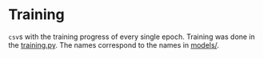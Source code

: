 # Training

`csv`s with the training progress of every single epoch.
Training was done in the [training.py](../training.py).
The names correspond to the names in [models/](../models/).
